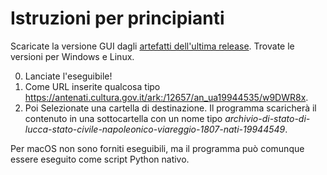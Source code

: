 # Istruzioni per principianti

Scaricate la versione GUI dagli [artefatti dell'ultima release](https://github.com/gcerretani/antenati/releases/latest). Trovate le versioni per Windows e Linux.

0. Lanciate l'eseguibile!
1. Come URL inserite qualcosa tipo https://antenati.cultura.gov.it/ark:/12657/an_ua19944535/w9DWR8x.
2. Poi Selezionate una cartella di destinazione. Il programma scaricherà il contenuto in una sottocartella con un nome tipo *archivio-di-stato-di-lucca-stato-civile-napoleonico-viareggio-1807-nati-19944549*.

Per macOS non sono forniti eseguibili, ma il programma può comunque essere eseguito come script Python nativo.